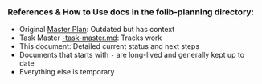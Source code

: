### References & How to Use docs in the folib-planning directory:
- Original [Master Plan](-master-plan-concise.md): Outdated but has context
- Task Master [-task-master.md](./-task-master.md): Tracks work
- This document: Detailed current status and next steps
- Documents that starts with `-` are long-lived and generally kept up to date
- Everything else is temporary
